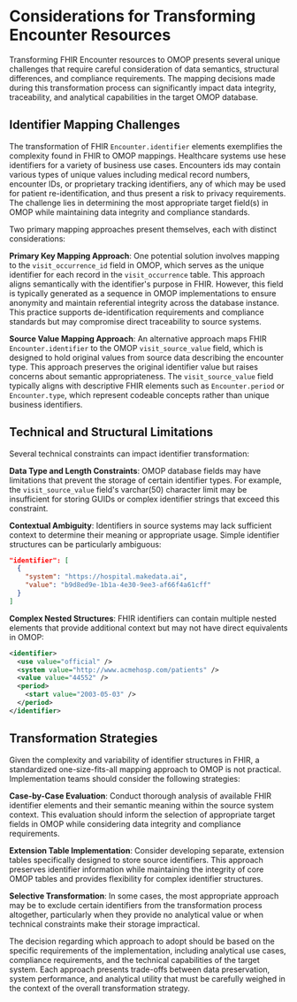 # Considerations for Transforming Encounter Resources
Transforming FHIR Encounter resources to OMOP presents several unique challenges that require careful consideration of data semantics, structural differences, and compliance requirements. The mapping decisions made during this transformation process can significantly impact data integrity, traceability, and analytical capabilities in the target OMOP database.

## Identifier Mapping Challenges

The transformation of FHIR `Encounter.identifier` elements exemplifies the complexity found in FHIR to OMOP mappings. Healthcare systems use hese identifiers for a variety of business use cases. Encounters ids may contain various types of unique values including medical record numbers, encounter IDs, or proprietary tracking identifiers, any of which may be used for patient re-identification, and thus present a risk to privacy requirements. The challenge lies in determining the most appropriate target field(s) in OMOP while maintaining data integrity and compliance standards.

Two primary mapping approaches present themselves, each with distinct considerations:

**Primary Key Mapping Approach**: One potential solution involves mapping to the `visit_occurrence_id` field in OMOP, which serves as the unique identifier for each record in the `visit_occurrence` table. This approach aligns semantically with the identifier's purpose in FHIR. However, this field is typically generated as a sequence in OMOP implementations to ensure anonymity and maintain referential integrity across the database instance. This practice supports de-identification requirements and compliance standards but may compromise direct traceability to source systems.

**Source Value Mapping Approach**: An alternative approach maps FHIR `Encounter.identifier` to the OMOP `visit_source_value` field, which is designed to hold original values from source data describing the encounter type. This approach preserves the original identifier value but raises concerns about semantic appropriateness. The `visit_source_value` field typically aligns with descriptive FHIR elements such as `Encounter.period` or `Encounter.type`, which represent codeable concepts rather than unique business identifiers.

## Technical and Structural Limitations

Several technical constraints can impact identifier transformation:

**Data Type and Length Constraints**: OMOP database fields may have limitations that prevent the storage of certain identifier types. For example, the `visit_source_value` field's varchar(50) character limit may be insufficient for storing GUIDs or complex identifier strings that exceed this constraint.

**Contextual Ambiguity**: Identifiers in source systems may lack sufficient context to determine their meaning or appropriate usage. Simple identifier structures can be particularly ambiguous:

```json
"identifier": [
  {
    "system": "https://hospital.makedata.ai",
    "value": "b9d8ed9e-1b1a-4e30-9ee3-af66f4a61cff"
  }
]
```

**Complex Nested Structures**: FHIR identifiers can contain multiple nested elements that provide additional context but may not have direct equivalents in OMOP:

```xml
<identifier>
  <use value="official" />
  <system value="http://www.acmehosp.com/patients" />
  <value value="44552" />
  <period>
    <start value="2003-05-03" />
  </period>
</identifier>
```

## Transformation Strategies

Given the complexity and variability of identifier structures in FHIR, a standardized one-size-fits-all mapping approach to OMOP is not practical. Implementation teams should consider the following strategies:

**Case-by-Case Evaluation**: Conduct thorough analysis of available FHIR identifier elements and their semantic meaning within the source system context. This evaluation should inform the selection of appropriate target fields in OMOP while considering data integrity and compliance requirements.

**Extension Table Implementation**: Consider developing separate, extension tables specifically designed to store source identifiers. This approach preserves identifier information while maintaining the integrity of core OMOP tables and provides flexibility for complex identifier structures.

**Selective Transformation**: In some cases, the most appropriate approach may be to exclude certain identifiers from the transformation process altogether, particularly when they provide no analytical value or when technical constraints make their storage impractical.

The decision regarding which approach to adopt should be based on the specific requirements of the implementation, including analytical use cases, compliance requirements, and the technical capabilities of the target system. Each approach presents trade-offs between data preservation, system performance, and analytical utility that must be carefully weighed in the context of the overall transformation strategy.
